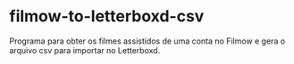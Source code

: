 # filmow-to-letterboxd-csv
Programa para obter os filmes assistidos de uma conta no Filmow e gera o arquivo csv para importar no Letterboxd.
